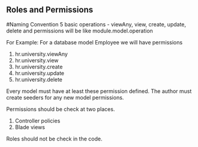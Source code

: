 ## Roles and Permissions

#Naming Convention
5 basic operations - viewAny, view, create, update, delete
and permissions will be like module.model.operation

For Example:
For a database model Employee we will have permissions

1. hr.university.viewAny
2. hr.university.view
3. hr.university.create
4. hr.university.update
5. hr.university.delete

Every model must have at least these permission defined. The author must create seeders for any new model permissions.

Permissions should be check at two places.

1. Controller policies
2. Blade views

Roles should not be check in the code.
